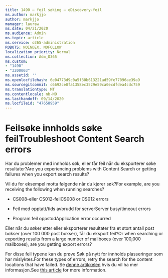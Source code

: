 ```yaml
---
title: 1490 – feil søking – eDiscovery-feil
ms.author: markjjo
author: markjjo
manager: lauraw
ms.date: 04/21/2020
ms.audience: Admin
ms.topic: article
ms.service: o365-administration
ROBOTS: NOINDEX, NOFOLLOW
localization_priority: Normal
ms.collection: Adm_O365
ms.custom:
- "1490"
- "3200003"
ms.assetid: ''
ms.openlocfilehash: 6e04773d9c0a5f30b613221ad59fe77096ae39a9
ms.sourcegitcommit: c6692ce0fa1358ec3529e59ca0ecdfdea4cdc759
ms.translationtype: MT
ms.contentlocale: nb-NO
ms.lasthandoff: 09/14/2020
ms.locfileid: "47658959"
---
```

# <a name="troubleshoot-content-search-errors"></a><span data-ttu-id="8c7f4-102">Feilsøke innholds søke feil</span><span class="sxs-lookup"><span data-stu-id="8c7f4-102">Troubleshoot Content Search errors</span></span>

<span data-ttu-id="8c7f4-103">Har du problemer med innholds søk, eller får feil når du eksporterer søke resultater?</span><span class="sxs-lookup"><span data-stu-id="8c7f4-103">Are you experiencing problems with Content Search or getting failures when you export search results?</span></span>

<span data-ttu-id="8c7f4-104">Vil du for eksempel motta følgende når du kjører søk?</span><span class="sxs-lookup"><span data-stu-id="8c7f4-104">For example, are you receiving the following when running searches?</span></span>

- <span data-ttu-id="8c7f4-105">CS008-eller CS012-feil</span><span class="sxs-lookup"><span data-stu-id="8c7f4-105">CS008 or CS012 errors</span></span>

- <span data-ttu-id="8c7f4-106">Feil med opptatt/tids avbrudd for server</span><span class="sxs-lookup"><span data-stu-id="8c7f4-106">Server busy/timeout errors</span></span>

- <span data-ttu-id="8c7f4-107">Program feil oppstod</span><span class="sxs-lookup"><span data-stu-id="8c7f4-107">Application error occurred</span></span>

<span data-ttu-id="8c7f4-108">Eller når du søker etter eller eksporterer resultater fra et stort antall post bokser (over 100 000 post bokser), får du eksport feil?</span><span class="sxs-lookup"><span data-stu-id="8c7f4-108">Or when searching or exporting results from a large number of mailboxes (over 100,000 mailboxes), are you getting export errors?</span></span>

<span data-ttu-id="8c7f4-109">For disse feil typene kan du prøve Søk på nytt for innholds plasseringer som har mislyktes.</span><span class="sxs-lookup"><span data-stu-id="8c7f4-109">For these types of errors, retry the search for the content locations that have failed.</span></span> <span data-ttu-id="8c7f4-110">Se  [denne artikkelen](https://docs.microsoft.com/microsoft-365/compliance/retry-failed-content-search) hvis du vil ha mer informasjon.</span><span class="sxs-lookup"><span data-stu-id="8c7f4-110">See  [this article](https://docs.microsoft.com/microsoft-365/compliance/retry-failed-content-search) for more information.</span></span>
